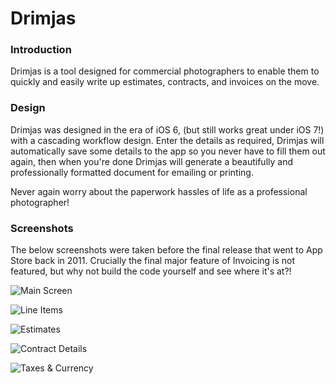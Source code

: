 Drimjas
=======

### Introduction

Drimjas is a tool designed for commercial photographers to enable them to
quickly and easily write up estimates, contracts, and invoices on the move.

### Design

Drimjas was designed in the era of iOS 6, (but still works great under iOS 7!)
with a cascading workflow design. Enter the details as required, Drimjas will
automatically save some details to the app so you never have to fill them out
again, then when you're done Drimjas will generate a beautifully and professionally
formatted document for emailing or printing.

Never again worry about the paperwork hassles of life as a professional photographer!

### Screenshots

The below screenshots were taken before the final release that went to App Store 
back in 2011. Crucially the final major feature of Invoicing is not featured, 
but why not build the code yourself and see where it's at?!

![Main Screen](https://github.com/davidjpeacock/Drimjas/raw/master/Screenshots/1-main.png)

![Line Items](https://github.com/davidjpeacock/Drimjas/raw/master/Screenshots/2-lineItems.png)

![Estimates](https://github.com/davidjpeacock/Drimjas/raw/master/Screenshots/3-estimates.png)

![Contract Details](https://github.com/davidjpeacock/Drimjas/raw/master/Screenshots/4-contractDetails.png)

![Taxes & Currency](https://github.com/davidjpeacock/Drimjas/raw/master/Screenshots/5-taxesAndCurrency.png)
